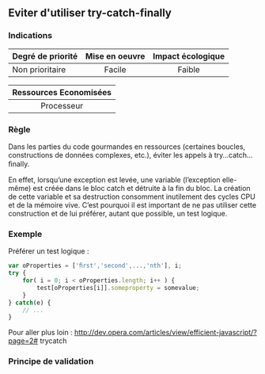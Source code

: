 ## Eviter d'utiliser try-catch-finally
### Indications
| Degré de priorité |      Mise en oeuvre       |  Impact écologique    | 
|-------------------|:-------------------------:|:---------------------:|
| Non prioritaire   |  Facile                   | Faible                | 


|Ressources Economisées                                      |
|:----------------------------------------------------------:|
| Processeur   |

### Règle
Dans les parties du code gourmandes en ressources (certaines boucles, constructions de données complexes, etc.), éviter les appels à try…catch…ﬁnally.

En effet, lorsqu’une exception est levée, une variable (l’exception elle- même) est créée dans le bloc catch et détruite à la fin du bloc. La création de cette variable et sa destruction consomment inutilement des cycles CPU et de la mémoire vive. C’est pourquoi il est important de ne pas utiliser cette construction et de lui préférer, autant que possible, un test logique.

### Exemple
Préférer un test logique :
```javascript
var oProperties = ['ﬁrst','second',...,'nth'], i;
try {
    for( i = 0; i < oProperties.length; i++ ) {
        test[oProperties[i]].someproperty = somevalue;
    }
} catch(e) {
    // ...
}
```

Pour aller plus loin :
http://dev.opera.com/articles/view/efficient-javascript/?page=2# trycatch


### Principe de validation
